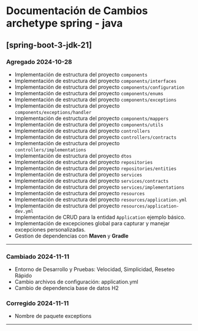 # Documentación de Cambios archetype spring - java 

## [spring-boot-3-jdk-21]
### Agregado 2024-10-28
- Implementación de estructura del proyecto `components`
- Implementación de estructura del proyecto `components/interfaces`
- Implementación de estructura del proyecto `components/configuration`
- Implementación de estructura del proyecto `components/enums`
- Implementación de estructura del proyecto `components/exceptions`
- Implementación de estructura del proyecto `components/exceptions/handler`
- Implementación de estructura del proyecto `components/mappers`
- Implementación de estructura del proyecto `components/utils`
- Implementación de estructura del proyecto `controllers`
- Implementación de estructura del proyecto `controllers/contracts`
- Implementación de estructura del proyecto `controllers/implementations`
- Implementación de estructura del proyecto `dtos`
- Implementación de estructura del proyecto `repositories`
- Implementación de estructura del proyecto `repositories/entities`
- Implementación de estructura del proyecto `services`
- Implementación de estructura del proyecto `services/contracts`
- Implementación de estructura del proyecto `services/implementations`
- Implementación de estructura del proyecto `resources`
- Implementación de estructura del proyecto `resources/application.yml`
- Implementación de estructura del proyecto `resources/application-dev.yml`
- Implementación de CRUD para la entidad `Application` ejemplo básico.
- Implementación de excepciones global para capturar y manejar excepciones personalizadas.
- Gestion de dependencias con **Maven** y **Gradle**
---


### Cambiado 2024-11-11
- Entorno de Desarrollo y Pruebas: Velocidad, Simplicidad, Reseteo Rápido
- Cambio archivos de configuración: application.yml
- Cambio de dependencia base de datos H2

### Corregido 2024-11-11
- Nombre de paquete exceptions

---
